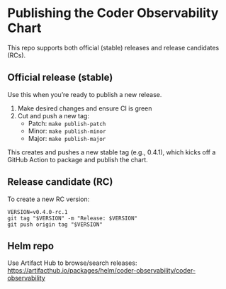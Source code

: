 # Publishing the Coder Observability Chart

This repo supports both official (stable) releases and release candidates (RCs).

## Official release (stable)

Use this when you’re ready to publish a new release.

1) Make desired changes and ensure CI is green
2) Cut and push a new tag:
    - Patch: `make publish-patch`
    - Minor: `make publish-minor`
    - Major: `make publish-major`

This creates and pushes a new stable tag (e.g., 0.4.1), which kicks off a GitHub Action to package and publish the chart.

## Release candidate (RC)

To create a new RC version:

```shell
VERSION=v0.4.0-rc.1
git tag "$VERSION" -m "Release: $VERSION"
git push origin tag "$VERSION"
```

## Helm repo

Use Artifact Hub to browse/search releases: https://artifacthub.io/packages/helm/coder-observability/coder-observability
